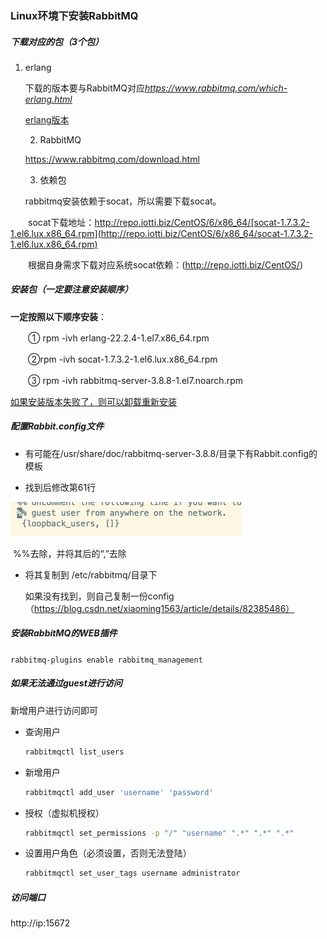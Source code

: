 ### Linux环境下安装RabbitMQ

##### 下载对应的包（3个包）

 1. erlang

    下载的版本要与RabbitMQ对应*https://www.rabbitmq.com/which-erlang.html*

    [erlang版本](https://dl.bintray.com/rabbitmq-erlang/rpm/erlang/22/el/7/x86_64/)

	2. RabbitMQ

    https://www.rabbitmq.com/download.html

	3. 依赖包

    rabbitmq安装依赖于socat，所以需要下载socat。

　　socat下载地址：http://repo.iotti.biz/CentOS/6/x86_64/[socat-1.7.3.2-1.el6.lux.x86_64.rpm](http://repo.iotti.biz/CentOS/6/x86_64/socat-1.7.3.2-1.el6.lux.x86_64.rpm)

　　根据自身需求下载对应系统socat依赖：(http://repo.iotti.biz/CentOS/)



##### 安装包（一定要注意安装顺序）

**一定按照以下顺序安装**：

　　① rpm -ivh erlang-22.2.4-1.el7.x86_64.rpm 

　　②rpm -ivh socat-1.7.3.2-1.el6.lux.x86_64.rpm

　　③ rpm -ivh rabbitmq-server-3.8.8-1.el7.noarch.rpm 

[如果安装版本失败了，则可以卸载重新安装](https://www.cnblogs.com/qinghuaL/p/11597695.html)



##### 配置Rabbit.config文件

- 有可能在/usr/share/doc/rabbitmq-server-3.8.8/目录下有Rabbit.config的模板

- 找到后修改第61行

<img src="https://raw.githubusercontent.com/CooperXJ/ImageBed/master/img/20200907213456.png" alt="image-20200907213450706" style="zoom:50%;" />

​		%%去除，并将其后的“,”去除

- 将其复制到 /etc/rabbitmq/目录下

  如果没有找到，则自己复制一份config（https://blog.csdn.net/xiaoming1563/article/details/82385486）



##### 安装RabbitMQ的WEB插件

`rabbitmq-plugins enable rabbitmq_management`



##### 如果无法通过guest进行访问

新增用户进行访问即可

- 查询用户

  ```bash
  rabbitmqctl list_users
  ```

- 新增用户

  ```bash
  rabbitmqctl add_user 'username' 'password'
  ```

- 授权（虚拟机授权）

  ```bash
  rabbitmqctl set_permissions -p "/" "username" ".*" ".*" ".*"
  ```

- 设置用户角色（必须设置，否则无法登陆）

  ```bash 
  rabbitmqctl set_user_tags username administrator
  ```



##### 访问端口

http://ip:15672





​		